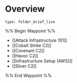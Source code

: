 # Overview
 
```ccard
type: folder_brief_live
```
%% Begin Waypoint %%
- [[Attack Infrastructure 101]]
- [[Cobalt Strike C2]]
- [[Covenant C2]]
- [[Havoc C2]]
- [[Infrastructure Setup (AWS)]]
- [[Sliver C2]]

%% End Waypoint %%

